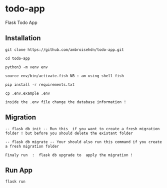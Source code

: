 # todo-app

Flask Todo App

## Installation

    git clone https://github.com/ambroisehdn/todo-app.git

    cd todo-app

    python3 -m venv env

    source env/bin/activate.fish NB : am using shell fish

    pip install -r requirements.txt

    cp .env.example .env

    inside the .env file change the database information !

## Migration

    -- flask db init -- Run this  if you want to create a fresh migration folder ! but before you should delete the existant folder

    -- flask db migrate -- Your should also run this command if you create a fresh migration folder

    Finaly run  :  flask db upgrade to  apply the migration !

## Run App

```flask run```
